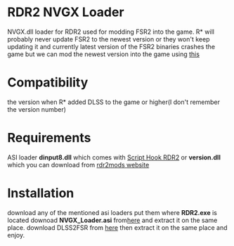# RDR2 NVGX Loader
NVGX.dll loader for RDR2 used for modding FSR2 into the game. R* will probably never update FSR2 to the newest version or they won't keep updating it and currently latest version of the FSR2 binaries crashes the game but we can mod the newest version into the game using [this](https://github.com/PotatoOfDoom/CyberFSR2)

# Compatibility
the version when R* added DLSS to the game or higher(I don't remember the version number)

# Requirements 
ASI loader **dinput8.dll** which comes with [Script Hook RDR2](http://www.dev-c.com/rdr2/scripthookrdr2/) or **version.dll** which you can download from [rdr2mods website](https://www.rdr2mods.com/downloads/rdr2/tools/9-rdr-2-asi-loader/)

# Installation 
download any of the mentioned asi loaders put them where **RDR2.exe** is located downoad **NVGX_Loader.asi** from[here](https://github.com/0x-FADED/RDR2-NVGX-Loader/releases) and extract it on the same place. download DLSS2FSR from [here](https://github.com/PotatoOfDoom/CyberFSR2) then extract it on the same place and enjoy.